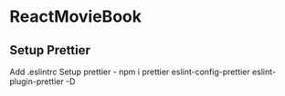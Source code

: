 # ReactMovieBook

## Setup Prettier

Add .eslintrc
Setup prettier - npm i prettier eslint-config-prettier eslint-plugin-prettier -D
